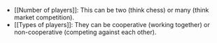 - [[Number of players]]: This can be two (think chess) or many (think market competition).
- [[Types of players]]: They can be cooperative (working together) or non-cooperative (competing against each other).